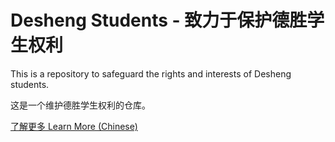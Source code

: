 # Desheng Students - 致力于保护德胜学生权利
This is a repository to safeguard the rights and interests of Desheng students.

这是一个维护德胜学生权利的仓库。

[了解更多 Learn More (Chinese)](index.md)